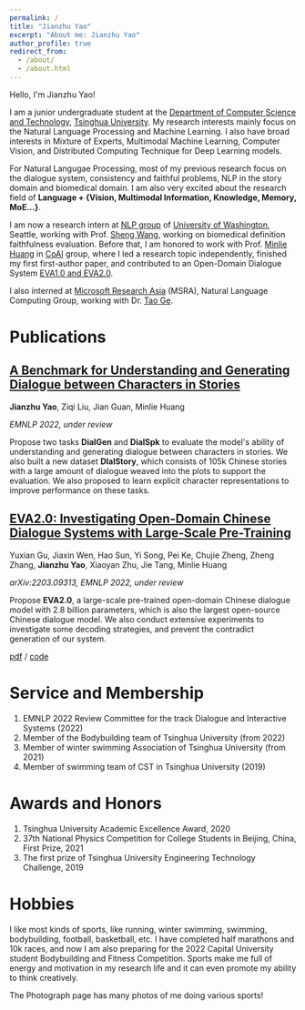 ```yaml
---
permalink: /
title: "Jianzhu Yao"
excerpt: "About me: Jianzhu Yao"
author_profile: true
redirect_from: 
  - /about/
  - /about.html
---
```

Hello, I'm Jianzhu Yao!

I am a junior undergraduate student at the [Department of Computer Science and Technology](https://www.cs.tsinghua.edu.cn/), [Tsinghua University](https://www.tsinghua.edu.cn/). My research interests mainly focus on the Natural Language Processing and Machine Learning. I also have broad interests in Mixture of Experts, Multimodal Machine Learning, Computer Vision, and Distributed Computing Technique for Deep Learning models.

For Natural Langugae Processing, most of my previous research focus on the dialogue system, consistency and faithful problems, NLP in the story domain and biomedical domain. I am also very excited about the research field of **Language + {Vision, Multimodal Information, Knowledge, Memory, MoE...}**.

I am now a research intern at [NLP group](https://www.cs.washington.edu/research/nlp) of [University of Washington](https://www.cs.washington.edu/), Seattle, working with Prof. [Sheng Wang](https://homes.cs.washington.edu/~swang/), working on biomedical definition faithfulness evaluation. Before that, I am honored to work with Prof. [Minlie Huang](http://coai.cs.tsinghua.edu.cn/hml) in [CoAI](http://coai.cs.tsinghua.edu.cn/) group, where I led a research topic independently, finished my first first-author paper, and contributed to an Open-Domain Dialogue System [EVA1.0 and EVA2.0](https://github.com/thu-coai/EVA).

I also interned at [Microsoft Research Asia](https://www.microsoft.com/en-us/research/lab/microsoft-research-asia/) (MSRA), Natural Language Computing Group, working with Dr. [Tao Ge](https://www.microsoft.com/en-us/research/people/tage/).

Publications
============

## [A Benchmark for Understanding and Generating Dialogue between Characters in Stories]()

**Jianzhu Yao**, Ziqi Liu, Jian Guan, Minlie Huang

*EMNLP 2022, under review*

Propose two tasks **DialGen** and **DialSpk** to evaluate the model's ability of understanding and generating dialogue between characters in stories. We also built a new dataset **DIalStory**, which consists of 105k Chinese stories with a large amount of dialogue weaved into the plots to support the evaluation. We also proposed to learn explicit character representations to improve performance on these tasks.

[EVA2.0: Investigating Open-Domain Chinese Dialogue Systems with Large-Scale Pre-Training]()
----------------------------------------------------------------------------------------

Yuxian Gu, Jiaxin Wen, Hao Sun, Yi Song, Pei Ke, Chujie Zheng, Zheng Zhang, **Jianzhu Yao**, Xiaoyan Zhu, Jie Tang, Minlie Huang

*arXiv:2203.09313, EMNLP 2022, under review*

Propose **EVA2.0**, a large-scale pre-trained open-domain Chinese dialogue model with 2.8 billion parameters, which is also the largest open-source Chinese dialogue model. We also conduct extensive experiments to investigate some decoding strategies, and prevent the contradict generation of our system.

[pdf](https://arxiv.org/pdf/2203.09313.pdf) / [code](https://github.com/thu-coai/EVA)

# Service and Membership

1. EMNLP 2022 Review Committee for the track Dialogue and Interactive Systems (2022)
2. Member of the Bodybuilding team of Tsinghua University (from 2022)
3. Member of winter swimming Association of Tsinghua University (from 2021)
4. Member of swimming team of CST in Tsinghua University (2019)

# Awards and Honors

1. Tsinghua University Academic Excellence Award, 2020
2. 37th National Physics Competition for College Students in Beijing, China, First Prize, 2021
3. The first prize of Tsinghua University Engineering Technology Challenge, 2019

# Hobbies

I like most kinds of sports, like running, winter swimming, swimming, bodybuilding, football, basketball, etc. I have completed half marathons and 10k races, and now I am also preparing for the 2022 Capital University student Bodybuilding and Fitness Competition. Sports make me full of energy and motivation in my research life and it can even promote my ability to think creatively.

The Photograph page has many photos of me doing various sports!
